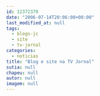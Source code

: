 ```yaml
---
id: 12372370
date: "2006-07-14T20:06:00+00:00"
last_modified_at: null
tags:
  - blogs-jc
  - site
  - tv-jornal
categories:
  - noticias
title: "Blog e site na TV Jornal"
sutia: null
chapeu: null
autor: null
imagem: null
---
```

<p> </p>
